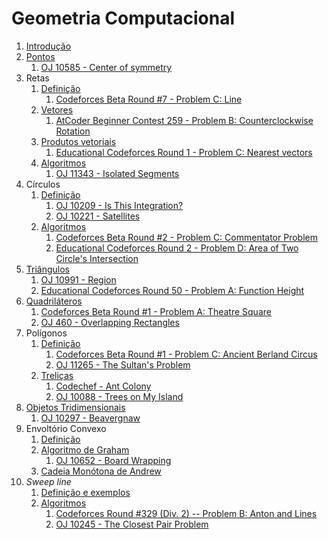 Geometria Computacional
=======================

1. [Introdução](slides/intro/intro.pdf)
1. [Pontos](slides/pontos/pontos.pdf) 
    1. [OJ 10585 - Center of symmetry](problems/OJ_10585/OJ_10585.pdf)
1. Retas
    1. [Definição](slides/retas_definicao/retas_definicao.pdf) 
        1. [Codeforces Beta Round #7 - Problem C: Line](problems/CF_7C/CF_7C.pdf)
    1. [Vetores](slides/vetores_definicao/vetores_definicao.pdf)
        1. [AtCoder Beginner Contest 259 - Problem B: Counterclockwise Rotation](https://atcoder.jp/contests/abc259/tasks/abc259_b)
    1. [Produtos vetoriais](slides/vetores_produtos/vetores_produtos.pdf)
        1. [Educational Codeforces Round 1 - Problem C: Nearest vectors](problems/CF_598C/CF_598C.pdf)
    1. [Algoritmos](slides/retas_algoritmos/retas_algoritmos.pdf)
        1. [OJ 11343 - Isolated Segments](problems/OJ_11343/OJ_11343.pdf)
1. Círculos
    1. [Definição](slides/circulos_definicao/circulos_definicao.pdf)
        1. [OJ 10209 - Is This Integration?](problems/OJ_10209/OJ_10209.pdf)
        1. [OJ 10221 - Satellites](problems/OJ_10221/OJ_10221.pdf)
    1. [Algoritmos](slides/circulos_algoritmos/circulos_algoritmos.pdf)
        1. [Codeforces Beta Round #2 - Problem C: Commentator Problem](problems/CF_2C/CF_2C.pdf)
        1. [Educational Codeforces Round 2 - Problem D: Area of Two Circle's Intersection](problems/CF_600D/CF_600D.pdf)
1. [Triângulos](slides/triangulos/triangulos.pdf)
    1. [OJ 10991 - Region](problems/OJ_10991/OJ_10991.pdf)
    1. [Educational Codeforces Round 50 - Problem A: Function Height](problems/CF_1036A/CF_1036A.pdf)
1. [Quadriláteros](slides/quadrilateros/quadrilateros.pdf)
    1. [Codeforces Beta Round #1 - Problem A: Theatre Square](problems/CF_1A/CF_1A.pdf)
    1. [OJ 460 - Overlapping Rectangles](problems/OJ_460/OJ_460.pdf)
1. Polígonos
    1. [Definição](slides/poligonos_definicao/poligonos_definicao.pdf)
        1. [Codeforces Beta Round #1 - Problem C: Ancient Berland Circus](problems/CF_1C/CF_1C.pdf)
        1. [OJ 11265 - The Sultan's Problem](problems/OJ_11265/OJ_11265.pdf)
    1. [Treliças](slides/poligonos_trelicas/poligonos_trelicas.pdf)
        1. [Codechef - Ant Colony](problems/KGP13F/KGP13F.pdf)
        1. [OJ 10088 - Trees on My Island](problems/OJ_10088/OJ_10088.pdf)
1. [Objetos Tridimensionais](slides/3d/3d.pdf)
    1. [OJ 10297 - Beavergnaw](problems/OJ_10297/OJ_10297.pdf)
1. Envoltório Convexo
    1. [Definição](slides/envoltorio_convexo/envoltorio_convexo.pdf)
    1. [Algoritmo de Graham](slides/graham/graham.pdf)
        1. [OJ 10652 - Board Wrapping](problems/OJ_10652/OJ_10652.pdf)
    1. [Cadeia Monótona de Andrew](slides/andrew/andrew.pdf)
1. _Sweep line_
    1. [Definição e exemplos](slides/sweep_line_definicao/sweep_line_definicao.pdf)
    1. [Algoritmos](slides/sweep_line_algoritmos/sweep_line_algoritmos.pdf)
        1. [Codeforces Round \#329 (Div. 2) -- Problem B: Anton and Lines](problems/CF_593B/CF_593B.pdf)
        1. [OJ 10245 - The Closest Pair Problem](problems/OJ_10245/OJ_10245.pdf)

<!-- Assuntos pendentes:
1. Convex hull dinâmico
2. Interseção entre dois conjuntos de segmentos
3. Operações binárias em polígonos: união, subtração e interseção

Problemas:

## Pontos e vetores
    [x] [Counterclockwise Rotation](https://atcoder.jp/contests/abc259/tasks/abc259_b) - rotação de pontos
    [x] [Following Directions](https://codeforces.com/problemset/problem/1791/B) - orientação
    [x] [Travelling Salesman Problem](https://codeforces.com/problemset/problem/1713/A) - orientação
    [x] [Come Together](https://codeforces.com/problemset/problem/1845/B) - orientação
    [x] [Takahashikun, The Strider](https://atcoder.jp/contests/agc046/tasks/agc046_a) - rotações, polígonos regulares
    
## Retas
    [x] [Collinearity](https://atcoder.jp/contests/abc181/tasks/abc181_c) - colinearidade
    [x] [K-colinear Line](https://atcoder.jp/contests/abc248/tasks/abc248_e) - equação geral da reta
    [x] [Ideal Point](https://codeforces.com/problemset/problem/1795/B) - interseção de segmentos
    [x] [Wasted Time](https://codeforces.com/problemset/problem/127/A) - comprimento de segmentos
    [x] [Contest Start](https://codeforces.com/problemset/problem/1539/A) - interseção de intervalos, padrão ou fórmula
    [x] [Point Location Test](https://cses.fi/problemset/task/2189) - orientação
    [x] [Line Segment Intersection](https://cses.fi/problemset/task/2190) - interseção entre segmentos de reta
    [x] [The Ant](https://www.spoj.com/problems/ANTTT/) - interseção de intervalos
    [x] [Ada and Kohlrabi](https://www.spoj.com/problems/ADAKOHL) - cobertura de reta

## Triângulos
    [x] [Billiards](https://atcoder.jp/contests/abc183/tasks/abc183_b) - sinuca, semelhança de triângulos
    [x] [Bovine Dilemma](https://codeforces.com/problemset/problem/1466/A) - área 
    [x] [Make a triangle!](https://codeforces.com/problemset/problem/1064/A) - desigualdade triangular
    [x] [Cover Points](https://codeforces.com/problemset/problem/1047/B) - triângulos isóceles
    [x] [Phoenix and Puzzle](https://codeforces.com/problemset/problem/1515/B) - triãngulos e quadrados
    [x] [Water Lily](https://codeforces.com/problemset/problem/1199/B) - triângulos
    [x] [Triangles on a Rectangle](https://codeforces.com/problemset/problem/1620/B) - triângulos e retângulos
    [x] [Triangle Partitioning](https://lightoj.com/problem/triangle-partitioning) - semelhança, área
    [x] [Crossed Ladders](https://lightoj.com/problem/crossed-ladders) - semelhança

##  Quadriláteros
    [x] [Convex Quadrilateral](https://atcoder.jp/contests/abc266/tasks/abc266_c) - orientação
    [x] [Rectangle Cutting](https://atcoder.jp/contests/abc130/tasks/abc130_c) - cortes de retângulos
    [x] [Parallelogram Counting](https://lightoj.com/problem/parallelogram-counting) - paralelogramos
    [x] [Placing Rectangles](https://atcoder.jp/contests/abc223/tasks/abc223_e) - retângulos
    [x] [How Cow](https://lightoj.com/problem/how-cow) - retângulos e pontos
    [x] [Trapezium](https://lightoj.com/problem/trapezium) - trapézios
    [x] [Real Roots](https://www.spoj.com/problems/RROOT/) - quadrados, integrais, probabilidade

## Polígonos
    [x] [Sum of Interior Angles](https://atcoder.jp/contests/m-solutions2019/tasks/m_solutions2019_a) - soma dos ãngulos internos
    [x] [FashionabLee](https://codeforces.com/problemset/problem/1369/A) - polígonos regulares
    [x] [Two Regular Polygons](https://codeforces.com/problemset/problem/1312/A) - polígonos regulares
    [x] [Polygon Area](https://cses.fi/problemset/task/2191) - área de polígonos
    [x] [Point in Polygon](https://cses.fi/problemset/task/2192) - pontos em polígonos
    [x] [One Geometry Problem](https://www.spoj.com/problems/GEOPROB/) - geometria plana
    [x] [Inside or outside?](https://www.spoj.com/problems/INOROUT/) - pontos em polígonos
    [ ] [Projections Of a Polygon](https://www.spoj.com/problems/KPPOLY/) - projeções e rotações
    [x] [Sleepwalking](https://lightoj.com/problem/sleepwalking) - pontos em polígonos

## Círculos
    [ ] [Robot Arm](https://atcoder.jp/contests/mujin-pc-2016/tasks/mujin_pc_2016_b) - círculos e retas
    [ ] [Enclose All](https://atcoder.jp/contests/abc151/tasks/abc151_f) - circle cover
    [x] [Archery Training](https://www.spoj.com/problems/BLMIRINA/) - interseção entre círculos
    [ ] [Euler Puzzle](https://www.spoj.com/problems/CIRCLEDIV/) - seções de um círculo
    [ ] [Goal for Raúl](https://www.spoj.com/problems/GOALFR/) - círculos e retas
    [x] [Circle in Square](https://lightoj.com/problem/circle-in-square) - área, círculo, quadrado
    [x] [Olympics](https://lightoj.com/problem/olympics) - area
    [x] [Calm Down](https://lightoj.com/problem/calm-down)
    [x] [Incredible Molecules](https://lightoj.com/problem/incredible-molecules) - interseção de círculos
    [ ] [Intersection between Circle and Rectangle](https://lightoj.com/problem/intersection-between-circle-a) - círculos e retângulos, interseção
    [ ] [Expanding Rods](https://lightoj.com/problem/expanding-rods) - segmentos

## Treliças
    [ ] [Circle Lattice Points](https://atcoder.jp/contests/abc191/tasks/abc191_d) - pontos internos do círculo
    [x] [Polygon Lattice Points](https://cses.fi/problemset/task/2193) - Teorema de Pick

## Objetos 3D
    [ ] [Points on a Sphere](https://www.spoj.com/problems/PSPHERE/) - esfera

## Convex Hull
    [ ] [Ghost Ants](https://atcoder.jp/contests/abc360/tasks/abc360_d)
    [ ] [Intersecting Intervals](https://atcoder.jp/contests/abc355/tasks/abc355_d)
    [x] [Online Games](https://atcoder.jp/contests/abc221/tasks/abc221_d)
    [x] [Destroyer Takahashi](https://atcoder.jp/contests/abc230/tasks/abc230_d)
    [x] [Leaping Tak](https://atcoder.jp/contests/abc179/tasks/abc179_d)
    [x] [Guarding Bananas](https://lightoj.com/problem/guarding-bananas) - convex hull, ângulos entre segmentos
    [x] [Convex Hull](https://cses.fi/problemset/task/2195) - convex hull
    [ ] [Polygon](https://www.spoj.com/problems/MPOLY/)

## Sweep line
    [ ] [Minimum Euclidean Distance](https://cses.fi/problemset/task/2194) - distância mínima entre pontos
    [ ] [Closest Point Pair](https://www.spoj.com/problems/CLOPPAIR/) - distância mínima entre pontos
    [ ] [Ada and Cucumber](https://www.spoj.com/problems/ADAPICK/) - graham scan
    [ ] [Mayonnaise Arrow](https://www.spoj.com/problems/BLMIRANA/) - cobertura de reta
    [ ] [Manhattan Multifocal Ellipse](https://atcoder.jp/contests/abc366/tasks/abc366_e)
-->
